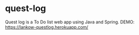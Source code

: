 # quest-log
Quest log is a To Do list web app using Java and Spring.
DEMO:
https://lankow-questlog.herokuapp.com/
